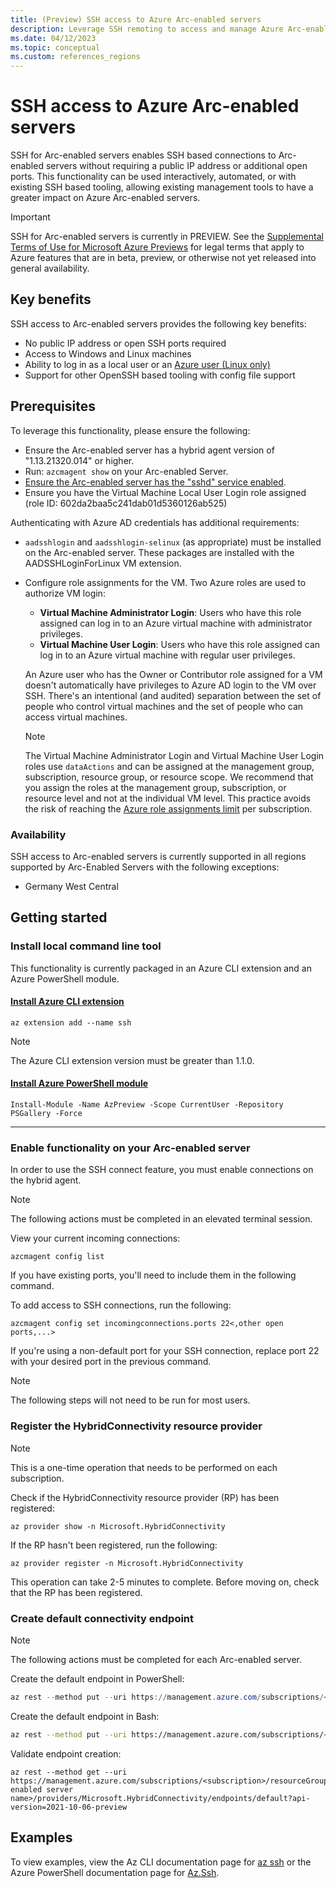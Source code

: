 ```yaml
---
title: (Preview) SSH access to Azure Arc-enabled servers
description: Leverage SSH remoting to access and manage Azure Arc-enabled servers.
ms.date: 04/12/2023
ms.topic: conceptual
ms.custom: references_regions
---
```


# SSH access to Azure Arc-enabled servers
SSH for Arc-enabled servers enables SSH based connections to Arc-enabled servers without requiring a public IP address or additional open ports.
This functionality can be used interactively, automated, or with existing SSH based tooling,
allowing existing management tools to have a greater impact on Azure Arc-enabled servers.

> [!IMPORTANT]
> SSH for Arc-enabled servers is currently in PREVIEW.
> See the [Supplemental Terms of Use for Microsoft Azure Previews](https://azure.microsoft.com/support/legal/preview-supplemental-terms/) for legal terms that apply to Azure features that are in beta, preview, or otherwise not yet released into general availability.

## Key benefits
SSH access to Arc-enabled servers provides the following key benefits:
 - No public IP address or open SSH ports required
 - Access to Windows and Linux machines
 - Ability to log in as a local user or an [Azure user (Linux only)](../../active-directory/devices/howto-vm-sign-in-azure-ad-linux.md)
 - Support for other OpenSSH based tooling with config file support

## Prerequisites
To leverage this functionality, please ensure the following: 
 - Ensure the Arc-enabled server has a hybrid agent version of "1.13.21320.014" or higher.
 - Run: ```azcmagent show``` on your Arc-enabled Server.
 - [Ensure the Arc-enabled server has the "sshd" service enabled](/windows-server/administration/openssh/openssh_install_firstuse).
 - Ensure you have the Virtual Machine Local User Login role assigned (role ID: 602da2baa5c241dab01d5360126ab525)

Authenticating with Azure AD credentials has additional requirements:
 - `aadsshlogin` and `aadsshlogin-selinux` (as appropriate) must be installed on the Arc-enabled server. These packages are installed with the AADSSHLoginForLinux VM extension. 
 - Configure role assignments for the VM.  Two Azure roles are used to authorize VM login:
   - **Virtual Machine Administrator Login**: Users who have this role assigned can log in to an Azure virtual machine with administrator privileges.
   - **Virtual Machine User Login**: Users who have this role assigned can log in to an Azure virtual machine with regular user privileges.
 
    An Azure user who has the Owner or Contributor role assigned for a VM doesn't automatically have privileges to Azure AD login to the VM over SSH. There's an intentional (and audited) separation between the set of people who control virtual machines and the set of people who can access virtual machines. 

    > [!NOTE]
    > The Virtual Machine Administrator Login and Virtual Machine User Login roles use `dataActions` and can be assigned at the management group, subscription, resource group, or resource scope. We recommend that you assign the roles at the management group, subscription, or resource level and not at the individual VM level. This practice avoids the risk of reaching the [Azure role assignments limit](../../role-based-access-control/troubleshooting.md#limits) per subscription.

### Availability
SSH access to Arc-enabled servers is currently supported in all regions supported by Arc-Enabled Servers with the following exceptions:
 - Germany West Central

## Getting started

### Install local command line tool
This functionality is currently packaged in an Azure CLI extension and an Azure PowerShell module.
#### [Install Azure CLI extension](#tab/azure-cli)

```az extension add --name ssh```

> [!NOTE]
> The Azure CLI extension version must be greater than 1.1.0.

#### [Install Azure PowerShell module](#tab/azure-powershell)

```Install-Module -Name AzPreview -Scope CurrentUser -Repository PSGallery -Force```

---

### Enable functionality on your Arc-enabled server
In order to use the SSH connect feature, you must enable connections on the hybrid agent.

> [!NOTE]
> The following actions must be completed in an elevated terminal session.

View your current incoming connections:

```azcmagent config list```

If you have existing ports, you'll need to include them in the following command.

To add access to SSH connections, run the following:

```azcmagent config set incomingconnections.ports 22<,other open ports,...>```

If you're using a non-default port for your SSH connection, replace port 22 with your desired port in the previous command.

> [!NOTE]
> The following steps will not need to be run for most users.

### Register the HybridConnectivity resource provider
> [!NOTE]
> This is a one-time operation that needs to be performed on each subscription.

Check if the HybridConnectivity resource provider (RP) has been registered:

```az provider show -n Microsoft.HybridConnectivity```

If the RP hasn't been registered, run the following:

```az provider register -n Microsoft.HybridConnectivity```

This operation can take 2-5 minutes to complete.  Before moving on, check that the RP has been registered.

### Create default connectivity endpoint
> [!NOTE]
> The following actions must be completed for each Arc-enabled server.

Create the default endpoint in PowerShell:
 ```powershell
 az rest --method put --uri https://management.azure.com/subscriptions/<subscription>/resourceGroups/<resourcegroup>/providers/Microsoft.HybridCompute/machines/<arc enabled server name>/providers/Microsoft.HybridConnectivity/endpoints/default?api-version=2021-10-06-preview --body '{\"properties\": {\"type\": \"default\"}}'
 ```
Create the default endpoint in Bash:
```bash
az rest --method put --uri https://management.azure.com/subscriptions/<subscription>/resourceGroups/<resourcegroup>/providers/Microsoft.HybridCompute/machines/<arc enabled server name>/providers/Microsoft.HybridConnectivity/endpoints/default?api-version=2021-10-06-preview --body '{"properties": {"type": "default"}}'
```
Validate endpoint creation:
 ```
 az rest --method get --uri https://management.azure.com/subscriptions/<subscription>/resourceGroups/<resourcegroup>/providers/Microsoft.HybridCompute/machines/<arc enabled server name>/providers/Microsoft.HybridConnectivity/endpoints/default?api-version=2021-10-06-preview
 ```

## Examples
To view examples, view the Az CLI documentation page for [az ssh](/cli/azure/ssh) or the Azure PowerShell documentation page for [Az.Ssh](/powershell/module/az.ssh).
